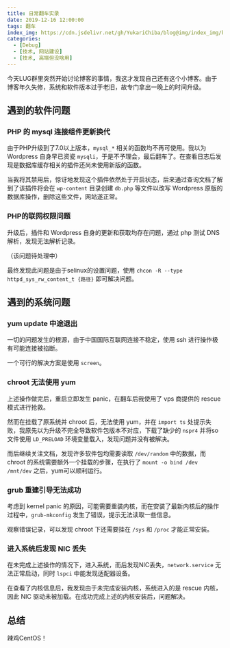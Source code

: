 ```yaml
---
title: 日常翻车实录
date: 2019-12-16 12:00:00
tags: 翻车
index_img: https://cdn.jsdelivr.net/gh/YukariChiba/blog@img/index_img/blog-daily-error.jpeg
categories:
  - [Debug]
  - [技术, 网站建设]
  - [技术, 高端但没啥用]
---
```


今天LUG群里突然开始讨论博客的事情，我这才发现自己还有这个小博客。由于博客年久失修，系统和软件版本过于老旧，故专门拿出一晚上的时间升级。

遇到的软件问题
-------

### PHP 的 mysql 连接组件更新换代

由于PHP升级到了7.0以上版本，`mysql_*` 相关的函数均不再可使用。我以为 Wordpress 自身早已资瓷 `mysqli`，于是不予理会，最后翻车了。在查看日志后发现是数据库缓存相关的插件还尚未使用新版的函数。

当我将其禁用后，惊讶地发现这个插件依然处于开启状态，后来通过查询文档了解到了该插件将会在 `wp-content` 目录创建 `db.php` 等文件以改写 Wordpress 原版的数据库操作，删除这些文件，网站遂正常。

### PHP的联网权限问题

升级后，插件和 Wordpress 自身的更新和获取均存在问题，通过 php 测试 DNS 解析，发现无法解析记录。

（该问题待处理中）

最终发现此问题是由于selinux的设置问题，使用 `chcon -R --type httpd_sys_rw_content_t {路径}` 即可解决问题。

## 遇到的系统问题

### yum update 中途退出

一切的问题发生的根源，由于中国国际互联网连接不稳定，使用 ssh 进行操作极有可能连接被掐断。

一个可行的解决方案是使用 `screen`。

### chroot 无法使用 yum

上述操作做完后，重启立即发生 panic，在翻车后我使用了 vps 商提供的 rescue 模式进行抢救。

然而在挂载了原系统并 chroot 后，无法使用 yum，并在 `import ts` 处提示失败，我原先以为升级不完全导致软件包版本不对应，下载了缺少的 `nspr4` 并将so文件使用 `LD_PRELOAD` 环境变量载入，发现问题并没有被解决。

而后继续关注文档，发现许多软件包均需要读取 `/dev/random` 中的数据，而 chroot 的系统需要额外一个挂载的步骤，在执行了 `mount -o bind /dev /mnt/dev` 之后，yum可以顺利运行。

### grub 重建引导无法成功

考虑到 kernel panic 的原因，可能需要重装内核，而在安装了最新内核后的操作过程中，`grub-mkconfig` 发生了错误，提示无法读取一些信息。

观察错误记录，可以发现 chroot 下还需要挂在 `/sys` 和 `/proc` 才能正常安装。

### 进入系统后发现 NIC 丢失

在未完成上述操作的情况下，进入系统，而后发现NIC丢失，`network.service` 无法正常启动，同时 `lspci` 中能发现适配器设备。

在查看了内核信息后，我发现由于未完成安装内核，系统进入的是 rescue 内核，因此 NIC 驱动未被加载。在成功完成上述的内核安装后，问题解决。

## 总结

辣鸡CentOS！